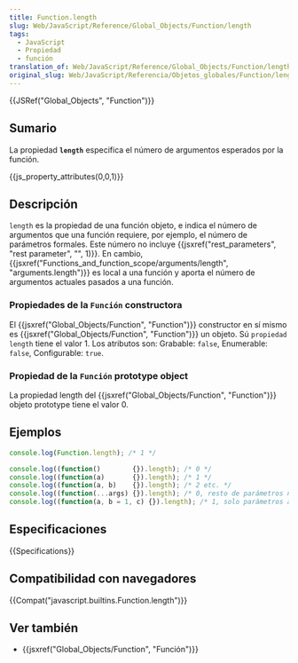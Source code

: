```yaml
---
title: Function.length
slug: Web/JavaScript/Reference/Global_Objects/Function/length
tags:
  - JavaScript
  - Propiedad
  - función
translation_of: Web/JavaScript/Reference/Global_Objects/Function/length
original_slug: Web/JavaScript/Referencia/Objetos_globales/Function/length
---
```


{{JSRef("Global_Objects", "Function")}}

## Sumario

La propiedad **`length`** especifica el número de argumentos esperados por la función.

{{js_property_attributes(0,0,1)}}

## Descripción

`length` es la propiedad de una función objeto, e indica el número de argumentos que una función requiere, por ejemplo, el número de parámetros formales. Este número no incluye {{jsxref("rest_parameters", "rest parameter", "", 1)}}. En cambio, {{jsxref("Functions_and_function_scope/arguments/length", "arguments.length")}} es local a una función y aporta el número de argumentos actuales pasados a una función.

### Propiedades de la `Función` constructora

El {{jsxref("Global_Objects/Function", "Function")}} constructor en sí mismo es {{jsxref("Global_Objects/Function", "Function")}} un objeto. Sú `propiedad length` tiene el valor 1. Los atributos son: Grabable: `false`, Enumerable: `false`, Configurable: `true`.

### Propiedad de la `Función` prototype object

La propiedad length del {{jsxref("Global_Objects/Function", "Function")}} objeto prototype tiene el valor 0.

## Ejemplos

```js
console.log(Function.length); /* 1 */

console.log((function()        {}).length); /* 0 */
console.log((function(a)       {}).length); /* 1 */
console.log((function(a, b)    {}).length); /* 2 etc. */
console.log((function(...args) {}).length); /* 0, resto de parámetros no se contemplan */
console.log((function(a, b = 1, c) {}).length); /* 1, solo parámetros antes del primero con un valor por defecto son contados */
```

## Especificaciones

{{Specifications}}

## Compatibilidad con navegadores

{{Compat("javascript.builtins.Function.length")}}

## Ver también

- {{jsxref("Global_Objects/Function", "Función")}}
